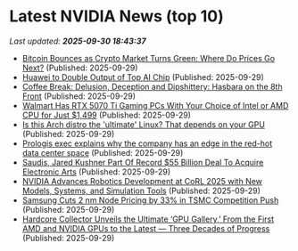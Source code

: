 # Latest NVIDIA News (top 10)
_Last updated: **2025-09-30 18:43:37**_

- [Bitcoin Bounces as Crypto Market Turns Green: Where Do Prices Go Next?](https://decrypt.co/342021/bitcoin-solana-crypto-market-green-where-prices-next) (Published: 2025-09-29)
- [Huawei to Double Output of Top AI Chip](https://finance.yahoo.com/video/huawei-double-output-top-ai-182923525.html) (Published: 2025-09-29)
- [Coffee Break: Delusion, Deception and Dipshittery: Hasbara on the 8th Front](https://www.nakedcapitalism.com/2025/09/delusion-deception-dipshittery-israel-trump-europe-narrative-control.html) (Published: 2025-09-29)
- [Walmart Has RTX 5070 Ti Gaming PCs With Your Choice of Intel or AMD CPU for Just $1,499](https://www.ign.com/articles/walmart-has-rtx-5070-ti-gaming-pc-deals-starting-at-1499) (Published: 2025-09-29)
- [Is this Arch distro the 'ultimate' Linux? That depends on your GPU](https://www.zdnet.com/article/is-this-arch-based-distro-the-ultimate-linux-that-depends-on-your-gpu/) (Published: 2025-09-29)
- [Prologis exec explains why the company has an edge in the red-hot data center space](https://www.businessinsider.com/prologis-exec-explains-advantages-data-centers-energy-real-estate-2025-9) (Published: 2025-09-29)
- [Saudis, Jared Kushner Part Of Record $55 Billion Deal To Acquire Electronic Arts](https://brobible.com/sports/article/saudis-acquire-electronic-arts/) (Published: 2025-09-29)
- [NVIDIA Advances Robotics Development at CoRL 2025 with New Models, Systems, and Simulation Tools](https://www.storagereview.com/news/nvidia-advances-robotics-development-at-corl-2025-with-new-models-systems-and-simulation-tools) (Published: 2025-09-29)
- [Samsung Cuts 2 nm Node Pricing by 33% in TSMC Competition Push](https://www.techpowerup.com/341465/samsung-cuts-2-nm-node-pricing-by-33-in-tsmc-competition-push) (Published: 2025-09-29)
- [Hardcore Collector Unveils the Ultimate ‘GPU Gallery,’ From the First AMD and NVIDIA GPUs to the Latest — Three Decades of Progress](https://wccftech.com/hardcore-collector-presents-the-ultimate-gpu-gallery/) (Published: 2025-09-29)
